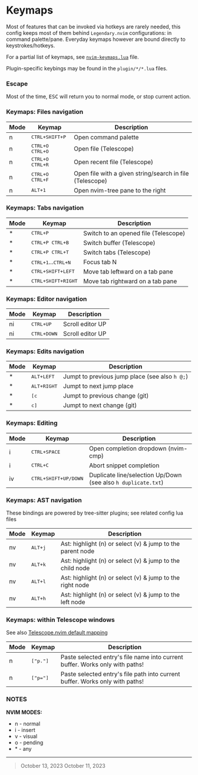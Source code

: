 # Keymaps

Most of features that can be invoked via hotkeys are rarely needed,
this config keeps most of them behind `Legendary.nvim` configurations: in command palette/pane.
Everyday keymaps however are bound directly to keystrokes/hotkeys.

For a partial list of keymaps, see
[`nvim-keymaps.lua`](../lua/hinell/nvim-keymaps.lua) file.

Plugin-specific keybings may be found in the `plugin/*/*.lua` files.

### Escape
Most of the time, <kbd>ESC</kbd> will return you to normal mode, or stop current action.

### Keymaps: Files navigation

| Mode | Keymap | Description |
|-|-|-|
| n |  <kbd>CTRL+SHIFT+P</kbd> | Open command palette |
| n |  <kbd>CTRL+O CTRL+O</kbd> | Open file (Telescope) |
| n |  <kbd>CTRL+O CTRL+R</kbd> | Open recent file (Telescope) |
| n |  <kbd>CTRL+O CTRL+F</kbd> | Open file with a given string/search in file (Telescope) |
| n |  <kbd>ALT+1</kbd> | Open nvim-tree pane to the right |

<!-- | * | <kbd>CTRL+0</kbd> | Focus tab N specified via input (shows total number of tabs) | -->
### Keymaps: Tabs navigation
| Mode | Keymap | Description |
|-|-|-|
| * | <kbd>CTRL+P</kbd> | Switch to an opened file (Telescope) |
| * | <kbd>CTRL+P CTRL+B</kbd> | Switch buffer (Telescope) |
| * | <kbd>CTRL+P CTRL+T</kbd> | Switch tabs (Telescope) |
| * | <kbd>CTRL+1</kbd>...<kbd>CTRL+N</kbd> | Focus tab N |
| * | <kbd>CTRL+SHIFT+LEFT</kbd>  | Move tab leftward on a tab pane |
| * | <kbd>CTRL+SHIFT+RIGHT</kbd> | Move tab rightward on a tab pane |

### Keymaps: Editor navigation
| Mode | Keymap | Description |
|-|-|-|
| ni | <kbd>CTRL+UP</kbd>   | Scroll editor UP |
| ni | <kbd>CTRL+DOWN</kbd> | Scroll editor UP |

### Keymaps: Edits  navigation
| Mode | Keymap | Description |
|-|-|-|
| * | <kbd>ALT+LEFT</kbd> | Jumpt to previous jump place (see also `h @;`) |
| * | <kbd>ALT+RIGHT</kbd> | Jumpt to next jump place |
| * | <kbd>[c</kbd> | Jumpt to previous change (git) |
| * | <kbd>c]</kbd> | Jumpt to next change (git) |

### Keymaps: Editing
| Mode | Keymap | Description |
|-|-|-|
| i | <kbd>CTRL+SPACE</kbd> | Open completion dropdown (nvim-cmp) |
| i | <kbd>CTRL+C</kbd> | Abort snippet completion |
| iv | <kbd>CTRL+SHIFT+UP/DOWN</kbd> | Duplicate line/selection Up/Down (see also `h duplicate.txt`) |

### Keymaps: AST navigation
These bindings are powered by tree-sitter plugins; see related config lua files

| Mode | Keymap | Description |
|-|-|-|
| nv | <kbd>ALT+j</kbd> | Ast: highlight (n) or select (v) & jump to the parent node |
| nv | <kbd>ALT+k</kbd> | Ast: highlight (n) or select (v) & jump to the child node |
| nv | <kbd>ALT+l</kbd> | Ast: highlight (n) or select (v) & jump to the right node |
| nv | <kbd>ALT+h</kbd> | Ast: highlight (n) or select (v) & jump to the left node |

### Keymaps: within Telescope windows
See also [Telescope.nvim default mapping](https://github.com/nvim-telescope/telescope.nvim?tab=readme-ov-file#default-mappings) 

| Mode | Keymap | Description |
|-|-|-|
| n | <kbd>["p."]</kbd>| Paste selected entry's file name into current buffer. Works only with paths! |
| n | <kbd>["p="]</kbd>| Paste selected entry's file path into current buffer. Works only with paths! |

### NOTES
**NVIM MODES:** 
* n - normal
* i - insert
* v - visual
* o - pending
* \* - any

------
> October 13, 2023
> October 11, 2023
